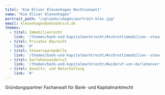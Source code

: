 ```yaml
---
titel: 'Kim Oliver Klevenhagen Rechtsanwalt'
name: "Kim Oliver Klevenhagen"
portrait_path: "/uploads/images/portrait-klev.jpg"
email: klevenhagen@advoadvice.de
themes:
  - titel: Immobilienrecht
    link: '/themen/bank-und-kapitalmarktrecht/#schrottimmobilien--steuersparmodelle--immobilienrecht'
  - titel: Privates Baurecht
    link: '#'
  - titel: Steuersparmodelle
    link: '/themen/bank-und-kapitalmarktrecht/#schrottimmobilien--steuersparmodelle--immobilienrecht'
  - titel: Darlehenswiderruf
    link: '/themen/bank-und-kapitalmarktrecht/#wideruf-von-darlehenvertraumlgen-sog-widerrufs-joker'
  - titel: Anwalts- und Notarhaftung
    link: '#'
---
```


Gründungspartner Fachanwalt für Bank- und Kapitalmarktrecht

